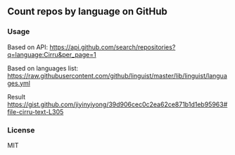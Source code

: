 
Count repos by language on GitHub
----

### Usage

Based on API: https://api.github.com/search/repositories?q=language:Cirru&per_page=1

Based on languages list: https://raw.githubusercontent.com/github/linguist/master/lib/linguist/languages.yml

Result https://gist.github.com/jiyinyiyong/39d906cec0c2ea62ce871b1d1eb95963#file-cirru-text-L305

### License

MIT
